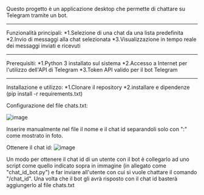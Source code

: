 Questo progetto è un applicazione desktop che permette di chattare su Telegram tramite un bot.

***
Funzionalità principali:
*1.Selezione di una chat da una lista predefinita
*2.Invio di messaggi alla chat selezionata
*3.Visualizzazione in tempo reale dei messaggi inviati e ricevuti

***
Prerequisiti:
*1.Python 3 installato sul sistema
*2.Accesso a Internet per l'utilizzo dell'API di Telegram
*3.Token API valido per il bot Telegram

***
Installazione e utilizzo:
*1.Clonare il repository
*2.installare e dipendenze (pip install -r requirements.txt)

Configurazione del file chats.txt:

![image](https://github.com/Framework8/Messaggi-via-bot_Telegram/assets/109827575/d38e08b2-fb35-477c-8e72-c27082b79450)

Inserire manualmente nel file il nome e il chat id separandoli solo con ":" come mostrato in foto.

Ottenere il chat id:
![image](https://github.com/Framework8/Messaggi-via-bot_Telegram/assets/109827575/697e2765-4df3-45c3-b594-dc5fbfeb84f1)

Un modo per ottenere il chat id di un utente con il bot è collegarlo ad uno script come quello indicato sopra in immagine (in allegato come "chat_id_bot.py") e far inviare all'utente con cui si vuole chattare il comando "/chat_id". Una volta che il bot gli avrà risposto con il chat id basterà aggiungerlo al file chats.txt
